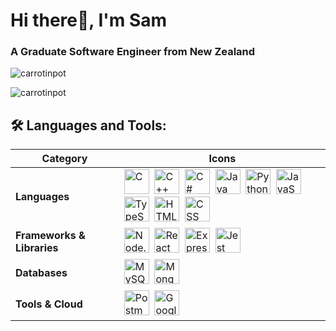 <h1>Hi there👋, I'm Sam</h1>
<h3>A Graduate Software Engineer from New Zealand</h3>

<p>
  <img src="https://github-readme-stats.vercel.app/api/top-langs?username=carrotinpot&show_icons=true&locale=en&layout=compact&theme=dark&v=3" alt="carrotinpot" />
</p>

<p>
  <img src="https://github-readme-stats.vercel.app/api?username=carrotinpot&show_icons=true&locale=en&theme=dark&v=2" alt="carrotinpot" />
</p>


## 🛠️ Languages and Tools:

| Category | Icons |
|---|---|
| **Languages** | <img src="https://cdn.jsdelivr.net/gh/devicons/devicon/icons/c/c-original.svg" title="C" alt="C" width="40" height="40"/>&nbsp; <img src="https://cdn.jsdelivr.net/gh/devicons/devicon/icons/cplusplus/cplusplus-original.svg" title="C++" alt="C++" width="40" height="40"/>&nbsp; <img src="https://cdn.jsdelivr.net/gh/devicons/devicon/icons/csharp/csharp-original.svg" title="C#" alt="C#" width="40" height="40"/>&nbsp; <img src="https://cdn.jsdelivr.net/gh/devicons/devicon/icons/java/java-original.svg" title="Java" alt="Java" width="40" height="40"/>&nbsp; <img src="https://cdn.jsdelivr.net/gh/devicons/devicon/icons/python/python-original.svg" title="Python" alt="Python" width="40" height="40"/>&nbsp; <img src="https://cdn.jsdelivr.net/gh/devicons/devicon/icons/javascript/javascript-original.svg" title="JavaScript" alt="JavaScript" width="40" height="40"/>&nbsp; <img src="https://cdn.jsdelivr.net/gh/devicons/devicon/icons/typescript/typescript-original.svg" title="TypeScript" alt="TypeScript" width="40" height="40"/>&nbsp; <img src="https://cdn.jsdelivr.net/gh/devicons/devicon/icons/html5/html5-original.svg" title="HTML5" alt="HTML" width="40" height="40"/>&nbsp; <img src="https://cdn.jsdelivr.net/gh/devicons/devicon/icons/css3/css3-original.svg" title="CSS3" alt="CSS" width="40" height="40"/>&nbsp; |
| **Frameworks & Libraries** | <img src="https://cdn.jsdelivr.net/gh/devicons/devicon/icons/nodejs/nodejs-original.svg" title="Node.js" alt="Node.js" width="40" height="40"/>&nbsp; <img src="https://cdn.jsdelivr.net/gh/devicons/devicon/icons/react/react-original.svg" title="React" alt="React" width="40" height="40"/>&nbsp; <img src="https://cdn.jsdelivr.net/gh/devicons/devicon/icons/express/express-original.svg" title="Express.js" alt="Express.js" width="40" height="40"/>&nbsp; <img src="https://cdn.jsdelivr.net/gh/devicons/devicon/icons/jest/jest-plain.svg" title="Jest" alt="Jest" width="40" height="40"/>&nbsp; |
| **Databases** | <img src="https://cdn.jsdelivr.net/gh/devicons/devicon/icons/mysql/mysql-original.svg" title="MySQL" alt="MySQL" width="40" height="40"/>&nbsp; <img src="https://cdn.jsdelivr.net/gh/devicons/devicon/icons/mongodb/mongodb-original.svg" title="MongoDB" alt="MongoDB" width="40" height="40"/>&nbsp; |
| **Tools & Cloud** | <img src="https://cdn.jsdelivr.net/gh/devicons/devicon/icons/postman/postman-original.svg" title="Postman" alt="Postman" width="40" height="40"/>&nbsp; <img src="https://cdn.jsdelivr.net/gh/devicons/devicon/icons/googlecloud/googlecloud-original.svg" title="Google Cloud" alt="Google Cloud" width="40" height="40"/>&nbsp; |



